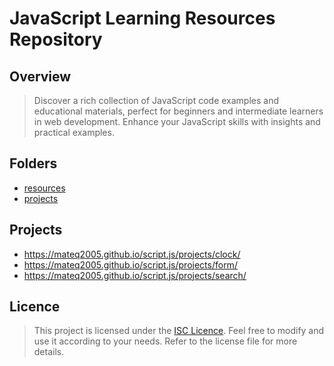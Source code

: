 # JavaScript Learning Resources Repository

## Overview

> Discover a rich collection of JavaScript code examples and educational materials, perfect for beginners and intermediate learners in web development. Enhance your JavaScript skills with insights and practical examples.

## Folders

- [resources](resources)
- [projects](projects)

## Projects

- https://mateq2005.github.io/script.js/projects/clock/
- https://mateq2005.github.io/script.js/projects/form/
- https://mateq2005.github.io/script.js/projects/search/

## Licence

> This project is licensed under the [ISC Licence](LICENCE.md). Feel free to modify and use it according to your needs. Refer to the license file for more details.
